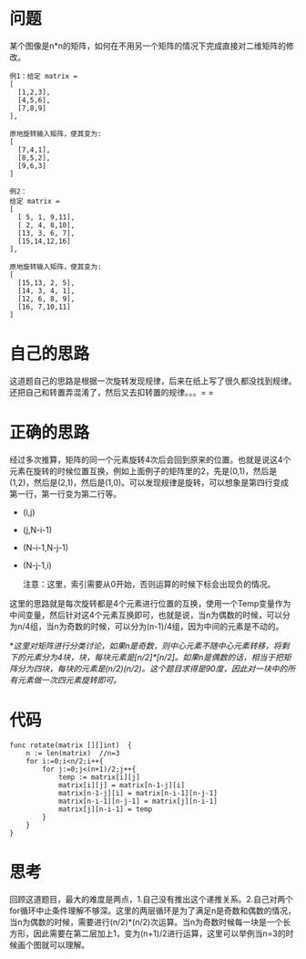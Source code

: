 # 问题

某个图像是n*n的矩阵，如何在不用另一个矩阵的情况下完成直接对二维矩阵的修改。

```
例1：给定 matrix = 
[
  [1,2,3],
  [4,5,6],
  [7,8,9]
],

原地旋转输入矩阵，使其变为:
[
  [7,4,1],
  [8,5,2],
  [9,6,3]
]

例2：
给定 matrix =
[
  [ 5, 1, 9,11],
  [ 2, 4, 8,10],
  [13, 3, 6, 7],
  [15,14,12,16]
], 

原地旋转输入矩阵，使其变为:
[
  [15,13, 2, 5],
  [14, 3, 4, 1],
  [12, 6, 8, 9],
  [16, 7,10,11]
]
```

# 自己的思路

这道题自己的思路是根据一次旋转发现规律，后来在纸上写了很久都没找到规律。还把自己和转置弄混淆了，然后又去扣转置的规律。。。= =

# 正确的思路

经过多次推算，矩阵的同一个元素旋转4次后会回到原来的位置。也就是说这4个元素在旋转的时候位置互换，例如上面例子的矩阵里的2，先是(0,1)，然后是(1,2)，然后是(2,1)，然后是(1,0)。可以发现规律是旋转，可以想象是第四行变成第一行，第一行变为第二行等。

- (i,j)

- (j,N-i-1)

- (N-i-1,N-j-1)

- (N-j-1,i)

  注意：这里，索引需要从0开始，否则运算的时候下标会出现负的情况。

这里的思路就是每次旋转都是4个元素进行位置的互换，使用一个Temp变量作为中间变量，然后针对这4个元素互换即可，也就是说，当n为偶数的时候，可以分为n/4组，当n为奇数的时候，可以分为(n-1)/4组，因为中间的元素是不动的。

**这里对矩阵进行分类讨论，如果n是奇数，则中心元素不随中心元素转移，将剩下的元素分为4块，块，每块元素是[n/2]*[n/2]。*如果n是偶数的话，相当于把矩阵分为四块，每块的元素是(n/2)(n/2)。这个题目求得是90度，因此对一块中的所有元素做一次四元素旋转即可。**

# 代码

```
func rotate(matrix [][]int)  {
    n := len(matrix)  //n=3
    for i:=0;i<n/2;i++{
        for j:=0;j<(n+1)/2;j++{
            temp := matrix[i][j]
            matrix[i][j] = matrix[n-1-j][i]
            matrix[n-1-j][i] = matrix[n-i-1][n-j-1]
            matrix[n-i-1][n-j-1] = matrix[j][n-i-1]
            matrix[j][n-i-1] = temp
        }
    }
}
```

# 思考

回顾这道题目，最大的难度是两点，1.自己没有推出这个递推关系。2.自己对两个for循环中止条件理解不够深。这里的两层循环是为了满足n是奇数和偶数的情况，当n为偶数的时候，需要进行(n/2)*(n/2)次运算。当n为奇数时候每一块是一个长方形，因此需要在第二层加上1，变为(n+1)/2进行运算，这里可以举例当n=3的时候画个图就可以理解。